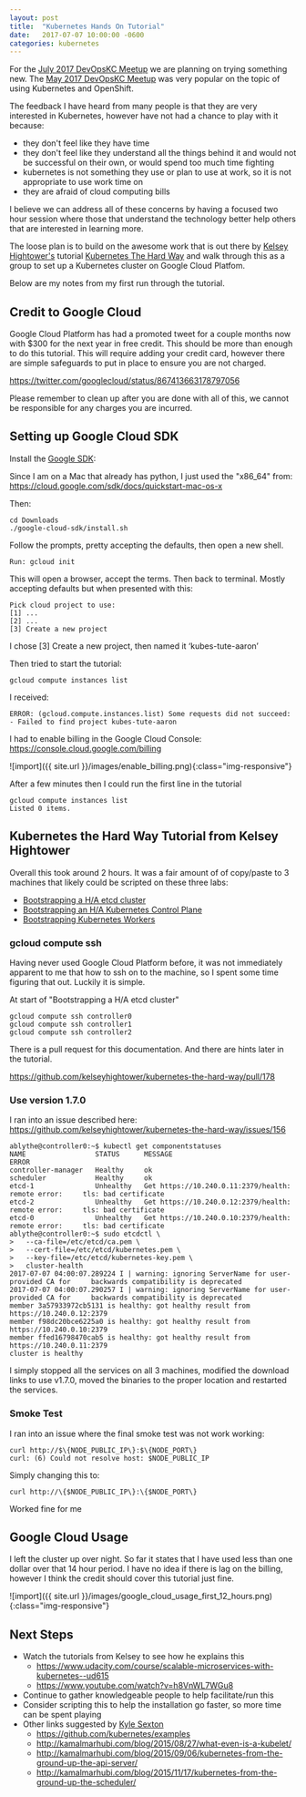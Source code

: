 ```yaml
---
layout: post
title:  "Kubernetes Hands On Tutorial"
date:   2017-07-07 10:00:00 -0600
categories: kubernetes
---
```


For the [July 2017 DevOpsKC Meetup](https://www.meetup.com/DevOps-Kansas-City/events/241145640/) we are planning on trying something new. The [May 2017 DevOpsKC Meetup](https://www.meetup.com/DevOps-Kansas-City/events/238800554/) was very popular on the topic of using Kubernetes and OpenShift.

The feedback I have heard from many people is that they are very interested in Kubernetes, however have not had a chance to play with it because:

* they don't feel like they have time
* they don't feel like they understand all the things behind it and would not be successful on their own, or would spend too much time fighting
* kubernetes is not something they use or plan to use at work, so it is not appropriate to use work time on
* they are afraid of cloud computing bills

I believe we can address all of these concerns by having a focused two hour session where those that understand the technology better help others that are interested in learning more.

The loose plan is to build on the awesome work that is out there by [Kelsey Hightower's](https://twitter.com/kelseyhightower) tutorial [Kubernetes The Hard Way](https://github.com/kelseyhightower/kubernetes-the-hard-way) and walk through this as a group to set up a Kubernetes cluster on Google Cloud Platfom.

Below are my notes from my first run through the tutorial.

## Credit to Google Cloud

Google Cloud Platform has had a promoted tweet for a couple months now with $300 for the next year in free credit.  This should be more than enough to do this tutorial.  This will require adding your credit card, however there are simple safeguards to put in place to ensure you are not charged.

https://twitter.com/googlecloud/status/867413663178797056

Please remember to clean up after you are done with all of this, we cannot be responsible for any charges you are incurred.

## Setting up Google Cloud SDK

Install the [Google SDK](https://cloud.google.com/sdk/):

Since I am on a Mac that already has python, I just used the "x86_64" from: https://cloud.google.com/sdk/docs/quickstart-mac-os-x

Then:

    cd Downloads
    ./google-cloud-sdk/install.sh

Follow the prompts, pretty accepting the defaults, then open a new shell.

    Run: gcloud init

This will open a browser, accept the terms. Then back to terminal. Mostly accepting defaults but when presented with this:

    Pick cloud project to use: 
    [1] ...
    [2] ...
    [3] Create a new project

I chose [3] Create a new project, then named it ‘kubes-tute-aaron’

Then tried to start the tutorial:

    gcloud compute instances list

I received:

    ERROR: (gcloud.compute.instances.list) Some requests did not succeed:
    - Failed to find project kubes-tute-aaron

I had to enable billing in the Google Cloud Console: https://console.cloud.google.com/billing

![import]({{ site.url }}/images/enable_billing.png){:class="img-responsive"}

After a few minutes then I could run the first line in the tutorial

    gcloud compute instances list
    Listed 0 items.

## Kubernetes the Hard Way Tutorial from Kelsey Hightower

Overall this took around 2 hours.  It was a fair amount of of copy/paste to 3 machines that likely could be scripted on these three labs:

* [Bootstrapping a H/A etcd cluster](https://github.com/kelseyhightower/kubernetes-the-hard-way/blob/master/docs/04-etcd.md)
* [Bootstrapping an H/A Kubernetes Control Plane](https://github.com/kelseyhightower/kubernetes-the-hard-way/blob/master/docs/05-kubernetes-controller.md)
* [Bootstrapping Kubernetes Workers](https://github.com/kelseyhightower/kubernetes-the-hard-way/blob/master/docs/06-kubernetes-worker.md)

### gcloud compute ssh

Having never used Google Cloud Platform before, it was not immediately apparent to me that how to ssh on to the machine, so I spent some time figuring that out. Luckily it is simple.

At start of "Bootstrapping a H/A etcd cluster"

    gcloud compute ssh controller0
    gcloud compute ssh controller1
    gcloud compute ssh controller2

There is a pull request for this documentation. And there are hints later in the tutorial.

https://github.com/kelseyhightower/kubernetes-the-hard-way/pull/178

### Use version 1.7.0

I ran into an issue described here: https://github.com/kelseyhightower/kubernetes-the-hard-way/issues/156

    ablythe@controller0:~$ kubectl get componentstatuses
    NAME                 STATUS      MESSAGE                                                                       ERROR
    controller-manager   Healthy     ok                                                                            
    scheduler            Healthy     ok                                                                            
    etcd-1               Unhealthy   Get https://10.240.0.11:2379/health: remote error:     tls: bad certificate   
    etcd-2               Unhealthy   Get https://10.240.0.12:2379/health: remote error:     tls: bad certificate   
    etcd-0               Unhealthy   Get https://10.240.0.10:2379/health: remote error:     tls: bad certificate   
    ablythe@controller0:~$ sudo etcdctl \
    >   --ca-file=/etc/etcd/ca.pem \
    >   --cert-file=/etc/etcd/kubernetes.pem \
    >   --key-file=/etc/etcd/kubernetes-key.pem \
    >   cluster-health
    2017-07-07 04:00:07.289224 I | warning: ignoring ServerName for user-provided CA for     backwards compatibility is deprecated
    2017-07-07 04:00:07.290257 I | warning: ignoring ServerName for user-provided CA for     backwards compatibility is deprecated
    member 3a57933972cb5131 is healthy: got healthy result from https://10.240.0.12:2379
    member f98dc20bce6225a0 is healthy: got healthy result from https://10.240.0.10:2379
    member ffed16798470cab5 is healthy: got healthy result from https://10.240.0.11:2379
    cluster is healthy

I simply stopped all the services on all 3 machines, modified the download links to use v1.7.0, moved the binaries to the proper location and restarted the services.

### Smoke Test

I ran into an issue where the final smoke test was not work working:

    curl http://$\{NODE_PUBLIC_IP\}:$\{NODE_PORT\}
    curl: (6) Could not resolve host: $NODE_PUBLIC_IP

Simply changing this to:

    curl http://\{$NODE_PUBLIC_IP\}:\{$NODE_PORT\}

Worked fine for me

## Google Cloud Usage

I left the cluster up over night. So far it states that I have used less than one dollar over that 14 hour period.  I have no idea if there is lag on the billing, however I think the credit should cover this tutorial just fine.

![import]({{ site.url }}/images/google_cloud_usage_first_12_hours.png){:class="img-responsive"}

## Next Steps

* Watch the tutorials from Kelsey to see how he explains this
  * https://www.udacity.com/course/scalable-microservices-with-kubernetes--ud615
  * https://www.youtube.com/watch?v=h8VnWL7WGu8
* Continue to gather knowledgeable people to help facilitate/run this
* Consider scripting this to help the installation go faster, so more time can be spent playing
* Other links suggested by [Kyle Sexton](https://twitter.com/mocker)
    * https://github.com/kubernetes/examples
    * http://kamalmarhubi.com/blog/2015/08/27/what-even-is-a-kubelet/
    * http://kamalmarhubi.com/blog/2015/09/06/kubernetes-from-the-ground-up-the-api-server/
    * http://kamalmarhubi.com/blog/2015/11/17/kubernetes-from-the-ground-up-the-scheduler/

